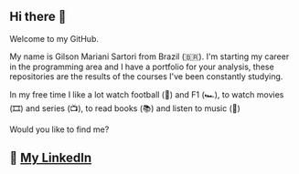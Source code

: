 ## Hi there 👋

Welcome to my GitHub.

My name is Gilson Mariani Sartori from Brazil (🇧🇷). I'm starting my career in the programming area and I have a portfolio for your analysis, these repositories are the results of the courses I've been constantly studying.

In my free time I like a lot watch football (🏈) and F1 (🏎️), to watch movies (🎞️) and series (📺), to read books (📚) and listen to music (🎵)

Would you like to find me?

## :link: [My LinkedIn](https://www.linkedin.com/in/gilson-mariani-sartori-622374160)

<!--
**SartoriGilson/SartoriGilson** is a ✨ _special_ ✨ repository because its `README.md` (this file) appears on your GitHub profile.

Here are some ideas to get you started:

- 🔭 I’m currently working on ...
- 🌱 I’m currently learning ...
- 👯 I’m looking to collaborate on ...
- 🤔 I’m looking for help with ...
- 💬 Ask me about ...
- 📫 How to reach me: ...
- 😄 Pronouns: ...
- ⚡ Fun fact: ...
-->
